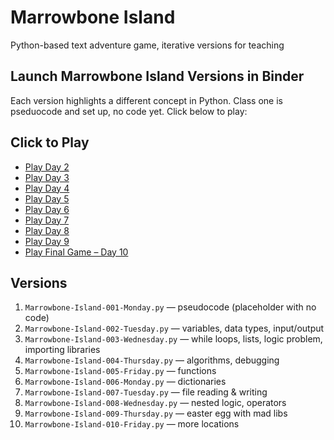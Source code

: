 # Marrowbone Island 

Python-based text adventure game, iterative versions for teaching

## Launch Marrowbone Island Versions in Binder

Each version highlights a different concept in Python. Class one is pseduocode and set up, no code yet. 
Click below to play:

## Click to Play

- [Play Day 2](https://mybinder.org/v2/gh/meggatron/marrowbone-island/HEAD?filepath=launch-002.ipynb)
- [Play Day 3](https://mybinder.org/v2/gh/meggatron/marrowbone-island/HEAD?filepath=launch-003.ipynb)
- [Play Day 4](https://mybinder.org/v2/gh/meggatron/marrowbone-island/HEAD?filepath=launch-004.ipynb)
- [Play Day 5](https://mybinder.org/v2/gh/meggatron/marrowbone-island/HEAD?filepath=launch-005.ipynb)
- [Play Day 6](https://mybinder.org/v2/gh/meggatron/marrowbone-island/HEAD?filepath=launch-006.ipynb)
- [Play Day 7](https://mybinder.org/v2/gh/meggatron/marrowbone-island/HEAD?filepath=launch-007.ipynb)
- [Play Day 8](https://mybinder.org/v2/gh/meggatron/marrowbone-island/HEAD?filepath=launch-008.ipynb)
- [Play Day 9](https://mybinder.org/v2/gh/meggatron/marrowbone-island/HEAD?filepath=launch-009.ipynb)
- [Play Final Game – Day 10](https://mybinder.org/v2/gh/meggatron/marrowbone-island/HEAD?filepath=launch-010.ipynb)

## Versions

1. `Marrowbone-Island-001-Monday.py` — pseudocode (placeholder with no code)
2. `Marrowbone-Island-002-Tuesday.py` — variables, data types, input/output
3. `Marrowbone-Island-003-Wednesday.py` — while loops, lists, logic problem, importing libraries
4. `Marrowbone-Island-004-Thursday.py` — algorithms, debugging
5. `Marrowbone-Island-005-Friday.py` — functions
6. `Marrowbone-Island-006-Monday.py` — dictionaries
7. `Marrowbone-Island-007-Tuesday.py` — file reading & writing
8. `Marrowbone-Island-008-Wednesday.py` — nested logic, operators
9. `Marrowbone-Island-009-Thursday.py` — easter egg with mad libs
10. `Marrowbone-Island-010-Friday.py` — more locations
